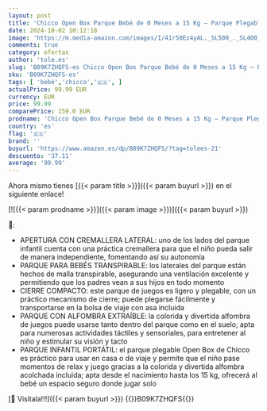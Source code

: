 ```yaml
---
layout: post
title: 'Chicco Open Box Parque Bebé de 0 Meses a 15 Kg – Parque Plegable y Compacto  Parque de Juegos con Alfombra Extraíble  Ventanas de Malla  4 Asas y Bolsa de Transporte  Color Rojo  Lion '
date: 2024-10-02 10:12:18
image: 'https://m.media-amazon.com/images/I/41r58Ez4yAL._SL500_._SL400_.jpg'
comments: true
category: ofertas
author: 'tole.es'
slug: 'B09K7ZHQFS-es Chicco Open Box Parque Bebé de 0 Meses a 15 Kg – Parque...'
sku: 'B09K7ZHQFS-es'
tags: [ 'bebé','chicco','🇪🇸', ]
actualPrice: 99.99 EUR
currency: EUR
price: 99.99
comparePrice: 159.0 EUR
prodname: 'Chicco Open Box Parque Bebé de 0 Meses a 15 Kg – Parque Plegable y Compacto  Parque de Juegos con Alfombra Extraíble  Ventanas de Malla  4 Asas y Bolsa de Transporte  Color Rojo  Lion '
country: 'es'
flag: '🇪🇸'
brand: ''
buyurl: 'https://www.amazon.es/dp/B09K7ZHQFS/?tag=tolees-21'
descuento: '37.11'
average: '99.99'
---
```


Ahora mismo tienes [{{< param title >}}]({{< param buyurl >}}) en el siguiente enlace!

[![{{< param prodname >}}]({{< param image >}})]({{< param buyurl >}})

🔎:

- APERTURA CON CREMALLERA LATERAL: uno de los lados del parque infantil cuenta con una práctica cremallera para que el niño pueda salir de manera independiente, fomentando así su autonomía
- PARQUE PARA BEBÉS TRANSPIRABLE: los laterales del parque están hechos de malla transpirable, asegurando una ventilación excelente y permitiendo que los padres vean a sus hijos en todo momento
- CIERRE COMPACTO: este parque de juegos es ligero y plegable, con un práctico mecanismo de cierre; puede plegarse fácilmente y transportarse en la bolsa de viaje con asa incluida
- PARQUE CON ALFOMBRA EXTRAÍBLE: la colorida y divertida alfombra de juegos puede usarse tanto dentro del parque como en el suelo; apta para numerosas actividades táctiles y sensoriales, para entretener al niño y estimular su visión y tacto
- PARQUE INFANTIL PORTÁTIL: el parque plegable Open Box de Chicco es práctico para usar en casa o de viaje y permite que el niño pase momentos de relax y juego gracias a la colorida y divertida alfombra acolchada incluida; apta desde el nacimiento hasta los 15 kg, ofrecerá al bebé un espacio seguro donde jugar solo

[🛒 Visítala!!!]({{< param buyurl >}})
{{<world>}}B09K7ZHQFS{{</world>}}

